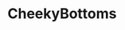 ---
title: CheekyBottoms
crosslinks:
- ThatPerfectAss
- AnnaNystrom
- anastasia_shcheglova
- Mintgreenundies
---